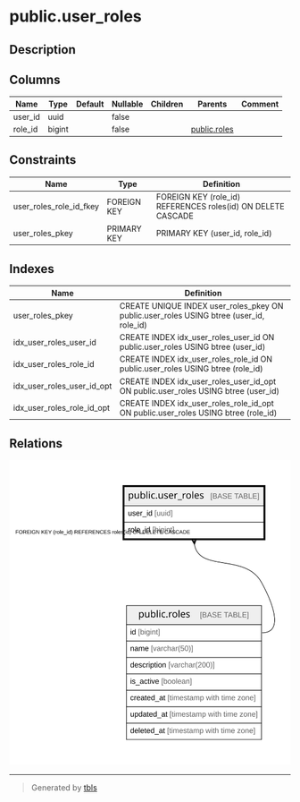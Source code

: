 # public.user_roles

## Description

## Columns

| Name | Type | Default | Nullable | Children | Parents | Comment |
| ---- | ---- | ------- | -------- | -------- | ------- | ------- |
| user_id | uuid |  | false |  |  |  |
| role_id | bigint |  | false |  | [public.roles](public.roles.md) |  |

## Constraints

| Name | Type | Definition |
| ---- | ---- | ---------- |
| user_roles_role_id_fkey | FOREIGN KEY | FOREIGN KEY (role_id) REFERENCES roles(id) ON DELETE CASCADE |
| user_roles_pkey | PRIMARY KEY | PRIMARY KEY (user_id, role_id) |

## Indexes

| Name | Definition |
| ---- | ---------- |
| user_roles_pkey | CREATE UNIQUE INDEX user_roles_pkey ON public.user_roles USING btree (user_id, role_id) |
| idx_user_roles_user_id | CREATE INDEX idx_user_roles_user_id ON public.user_roles USING btree (user_id) |
| idx_user_roles_role_id | CREATE INDEX idx_user_roles_role_id ON public.user_roles USING btree (role_id) |
| idx_user_roles_user_id_opt | CREATE INDEX idx_user_roles_user_id_opt ON public.user_roles USING btree (user_id) |
| idx_user_roles_role_id_opt | CREATE INDEX idx_user_roles_role_id_opt ON public.user_roles USING btree (role_id) |

## Relations

![er](public.user_roles.svg)

---

> Generated by [tbls](https://github.com/k1LoW/tbls)
